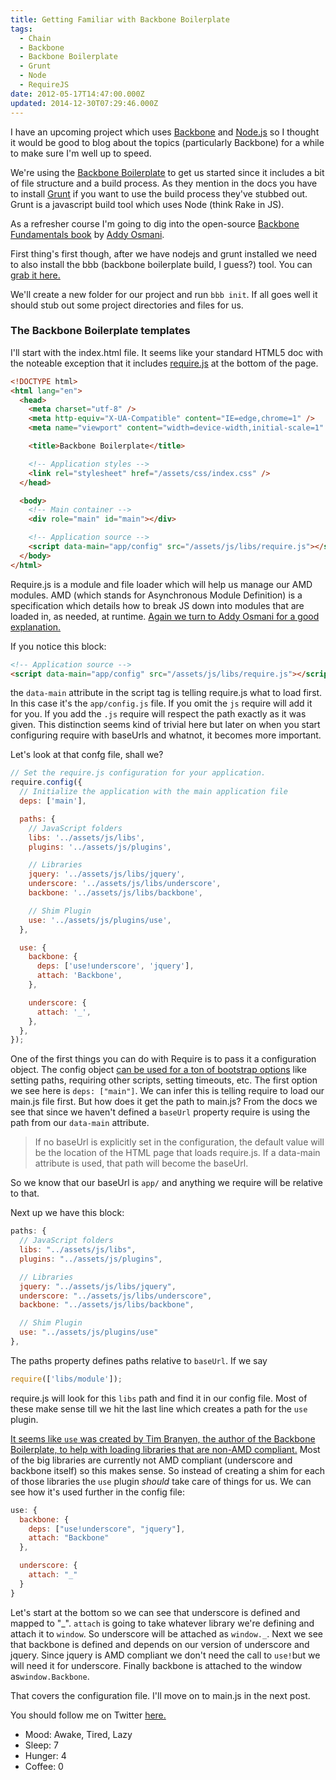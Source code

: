 ```yaml
---
title: Getting Familiar with Backbone Boilerplate
tags:
  - Chain
  - Backbone
  - Backbone Boilerplate
  - Grunt
  - Node
  - RequireJS
date: 2012-05-17T14:47:00.000Z
updated: 2014-12-30T07:29:46.000Z
---
```


I have an upcoming project which uses [Backbone](http://documentcloud.github.com/backbone/) and [Node.js](http://nodejs.org/) so I thought it would be good to blog about the topics (particularly Backbone) for a while to make sure I'm well up to speed.

We're using the [Backbone Boilerplate](https://github.com/tbranyen/backbone-boilerplate) to get us started since it includes a bit of file structure and a build process. As they mention in the docs you have to install [Grunt](https://github.com/cowboy/grunt) if you want to use the build process they've stubbed out. Grunt is a javascript build tool which uses Node (think Rake in JS).

As a refresher course I'm going to dig into the open-source [Backbone Fundamentals book](http://addyosmani.github.com/backbone-fundamentals/) by [Addy Osmani](http://addyosmani.github.com/backbone-fundamentals/).

First thing's first though, after we have nodejs and grunt installed we need to also install the bbb (backbone boilerplate build, I guess?) tool. You can [grab it here.](https://github.com/backbone-boilerplate/grunt-bbb)

We'll create a new folder for our project and run `bbb init`. If all goes well it should stub out some project directories and files for us.

### The Backbone Boilerplate templates

I'll start with the index.html file. It seems like your standard HTML5 doc with the noteable exception that it includes [require.js](http://requirejs.org/) at the bottom of the page.

```html
<!DOCTYPE html>
<html lang="en">
  <head>
    <meta charset="utf-8" />
    <meta http-equiv="X-UA-Compatible" content="IE=edge,chrome=1" />
    <meta name="viewport" content="width=device-width,initial-scale=1" />

    <title>Backbone Boilerplate</title>

    <!-- Application styles -->
    <link rel="stylesheet" href="/assets/css/index.css" />
  </head>

  <body>
    <!-- Main container -->
    <div role="main" id="main"></div>

    <!-- Application source -->
    <script data-main="app/config" src="/assets/js/libs/require.js"></script>
  </body>
</html>
```

Require.js is a module and file loader which will help us manage our AMD modules. AMD (which stands for Asynchronous Module Definition) is a specification which details how to break JS down into modules that are loaded in, as needed, at runtime. [Again we turn to Addy Osmani for a good explanation.](http://addyosmani.com/writing-modular-js/)

If you notice this block:

```html
<!-- Application source -->
<script data-main="app/config" src="/assets/js/libs/require.js"></script>
```

the `data-main` attribute in the script tag is telling require.js what to load first. In this case it's the `app/config.js` file. If you omit the `js` require will add it for you. If you add the `.js` require will respect the path exactly as it was given. This distinction seems kind of trivial here but later on when you start configuring require with baseUrls and whatnot, it becomes more important.

Let's look at that confg file, shall we?

```js
// Set the require.js configuration for your application.
require.config({
  // Initialize the application with the main application file
  deps: ['main'],

  paths: {
    // JavaScript folders
    libs: '../assets/js/libs',
    plugins: '../assets/js/plugins',

    // Libraries
    jquery: '../assets/js/libs/jquery',
    underscore: '../assets/js/libs/underscore',
    backbone: '../assets/js/libs/backbone',

    // Shim Plugin
    use: '../assets/js/plugins/use',
  },

  use: {
    backbone: {
      deps: ['use!underscore', 'jquery'],
      attach: 'Backbone',
    },

    underscore: {
      attach: '_',
    },
  },
});
```

One of the first things you can do with Require is to pass it a configuration object. The config object [can be used for a ton of bootstrap options](http://requirejs.org/docs/api.html#config) like setting paths, requiring other scripts, setting timeouts, etc. The first option we see here is `deps: ["main"]`. We can infer this is telling require to load our main.js file first. But how does it get the path to main.js? From the docs we see that since we haven't defined a `baseUrl` property require is using the path from our `data-main` attribute.

> If no baseUrl is explicitly set in the configuration, the default value will be the location of the HTML page that loads require.js. If a data-main attribute is used, that path will become the baseUrl.

So we know that our baseUrl is `app/` and anything we require will be relative to that.

Next up we have this block:

```js
paths: {
  // JavaScript folders
  libs: "../assets/js/libs",
  plugins: "../assets/js/plugins",

  // Libraries
  jquery: "../assets/js/libs/jquery",
  underscore: "../assets/js/libs/underscore",
  backbone: "../assets/js/libs/backbone",

  // Shim Plugin
  use: "../assets/js/plugins/use"
},
```

The paths property defines paths relative to `baseUrl`. If we say

```js
require(['libs/module']);
```

require.js will look for this `libs` path and find it in our config file. Most of these make sense till we hit the last line which creates a path for the `use` plugin.

[It seems like `use` was created by Tim Branyen, the author of the Backbone Boilerplate, to help with loading libraries that are non-AMD compliant.](http://tbranyen.com/post/amdrequirejs-shim-plugin-for-loading-incompatible-javascript) Most of the big libraries are currently not AMD compliant (underscore and backbone itself) so this makes sense. So instead of creating a shim for each of those libraries the `use` plugin _should_ take care of things for us. We can see how it's used further in the config file:

```js
use: {
  backbone: {
    deps: ["use!underscore", "jquery"],
    attach: "Backbone"
  },

  underscore: {
    attach: "_"
  }
}
```

Let's start at the bottom so we can see that underscore is defined and mapped to "_". `attach` is going to take whatever library we're defining and attach it to `window`. So underscore will be attached as `window._`. Next we see that backbone is defined and depends on our version of underscore and jquery. Since jquery is AMD compliant we don't need the call to `use!`but we will need it for underscore. Finally backbone is attached to the window as`window.Backbone`.

That covers the configuration file. I'll move on to main.js in the next post.

You should follow me on Twitter [here.](http://twitter.com/rob_dodson)

- Mood: Awake, Tired, Lazy
- Sleep: 7
- Hunger: 4
- Coffee: 0
